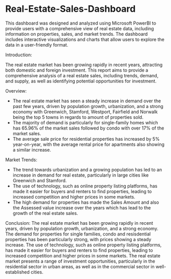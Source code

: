 # Real-Estate-Sales-Dashboard
This dashboard was designed and analyzed using Microsoft PowerBI to provide users with a comprehensive view of real estate data, including information on properties, sales, and market trends. The dashboard includes interactive visualizations and charts that allow users to explore the data in a user-friendly format. 

Introduction:

The real estate market has been growing rapidly in recent years, attracting both domestic and foreign investment. This report aims to provide a comprehensive analysis of  a real estate sales, including trends, demand, and supply, as well as identifying potential opportunities for investment.

Overview:

- The real estate market has seen a steady increase in demand over the past few years, driven by population growth, urbanization, and a strong economy with Greenwich, Stamford, Westport, Fairfield and Norwalk being the top 5 towns in regards to amount of properties sold.
- The majority of demand is particularly for single-family homes which has 65.96% of the market sales followed by condo with over 17% of the market sales.
- The average sale price for residential properties has increased by 5% year-on-year, with the average rental price for apartments also showing a similar increase.

Market Trends:

- The trend towards urbanization and a growing population has led to an increase in demand for real estate, particularly in large cities like Greenwich and Stamford.
- The use of technology, such as online property listing platforms, has made it easier for buyers and renters to find properties, leading to increased competition and higher prices in some markets.
- The high demand for properties has made the Sales Amount and also the Assessed value increase over the years which has lead to the growth of the real estate sales. 

Conclusion:
The real estate market has been growing rapidly in recent years, driven by population growth, urbanization, and a strong economy. The demand for properties for single families, condo and resisdential properties has been particularly strong, with prices showing a steady increase. The use of technology, such as online property listing platforms, has made it easier for buyers and renters to find properties, leading to increased competition and higher prices in some markets. The real estate market presents a range of investment opportunities, particularly in the residential sector in urban areas, as well as in the commercial sector in well-established cities.

